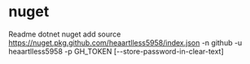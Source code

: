 # nuget
Readme
dotnet nuget add source https://nuget.pkg.github.com/heaartlless5958/index.json -n github -u heaartlless5958 -p GH_TOKEN [--store-password-in-clear-text]

